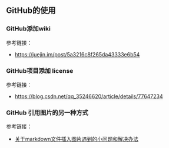 

## GitHub的使用


### GitHub添加wiki

参考链接：


- <https://juejin.im/post/5a3216c8f265da43333e6b54>

### GitHub项目添加 license

参考链接：

- <https://blog.csdn.net/qq_35246620/article/details/77647234>

### GitHub 引用图片的另一种方式

参考链接：

- [关于markdown文件插入图片遇到的小问题和解决办法](https://www.cnblogs.com/cxint/p/7200164.html)



